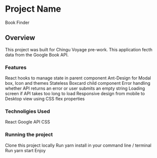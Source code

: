 # Project Name

Book Finder

## Overview

This project was built for Chingu Voyage pre-work. This application fecth data from the Google Book API.

### Features

React hooks to manage state in parent component
Ant-Design for Modal box, Icon and themes
Stateless Boxcard child component
Error handling whether API returns an error or user submits an empty string
Loading screen if API takes too long to load
Responsive design from mobile to Desktop view using CSS flex properties


### Technoligies Used
React
Google API
CSS



### Running the project

Clone this project locally
Run yarn install in your command line / terminal
Run yarn start
Enjoy

